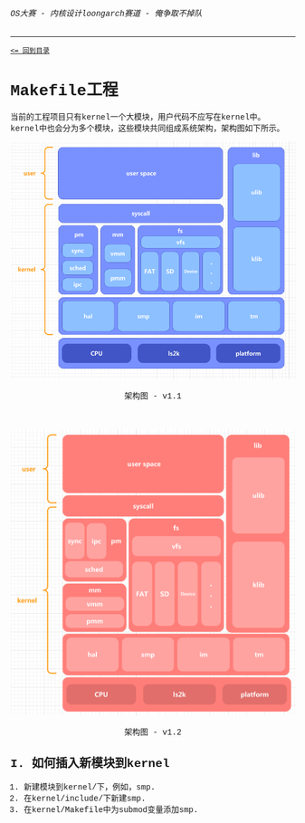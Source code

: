 <font face="Liberation Mono">


###### OS大赛 - 内核设计loongarch赛道 - 俺争取不掉队 

-------------------------------------------------------------

[`<= 回到目录`](../README.md)

# Makefile工程

当前的工程项目只有kernel一个大模块，用户代码不应写在kernel中。
kernel中也会分为多个模块，这些模块共同组成系统架构，架构图如下所示。

![架构图 - v1.1](./img/architecture-v1.1.png)
<center>架构图 - v1.1</center>
</br></br>

![架构图 - v1.1](./img/architecture-v1.2.png)
<center>架构图 - v1.2</center>

## I. 如何插入新模块到kernel

1. 新建模块到kernel/下，例如，smp. 
2. 在kernel/include/下新建smp. 
3. 在kernel/Makefile中为submod变量添加smp. 

